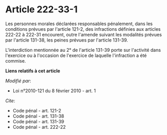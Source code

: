 # Article 222-33-1

Les personnes morales déclarées responsables pénalement, dans les conditions prévues par l'article 121-2, des infractions
définies aux articles 222-22 à 222-31 encourent, outre l'amende suivant les modalités prévues par l'article 131-38, les
peines prévues par l'article 131-39.

L'interdiction mentionnée au 2° de l'article 131-39 porte sur l'activité dans l'exercice ou à l'occasion de l'exercice de
laquelle l'infraction a été commise.

**Liens relatifs à cet article**

_Modifié par_:

  - Loi n°2010-121 du 8 février 2010 - art. 1

_Cite_:

  - Code pénal - art. 121-2
  - Code pénal - art. 131-38
  - Code pénal - art. 131-39
  - Code pénal - art. 222-22

